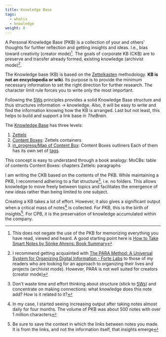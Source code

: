 ```yaml
---
title: Knowledge Base
tags:
  - whatis
  - knowledge
weight: 0
---
```


A Personal Knowledge Base (PKB) is a collection of your and others' thoughts for further reflection and getting insights and ideas. I.e., bias toward creativity (creator mode)[^202208081715-1].
The goals of corporate KB (CKB) are to preserve and transfer already formed, existing knowledge (archivist mode)[^202208081715-2].

[^202208081715-1]: This does not negate the use of the PKB for memorizing everything you have read, viewed and heard. A good starting point here is [How to Take Smart Notes by Sönke Ahrens: Book Summary](https://aliabdaal.com/book-notes/how-to-take-smart-notes/)
[^202208081715-2]: I recommend getting acquainted with [The PARA Method: A Universal System for Organizing Digital Information - Forte Labs](https://fortelabs.co/blog/para/) to those of my readers who are looking for an approach to organizing their lives and projects (archivist mode). However, PARA is not well suited for creators (creator mode)

 

The Knowledge base (KB) is based on the [Zettelkasten](Zettel.md) methodology. **KB is not an encyclopedia or wiki**. Its purpose is to provide the minimum necessary information to set the right direction for further research. The character limit rule forces you to write only the most important.

Following the [5Ws](The%205%20Ws%20and%201%20H.md) principles provides a solid Knowledge Base structure and thus structures information → knowledge. Also, it will be easy to write and find the information knowing how the KB is arranged. Last but not least, this helps to build and support a link base in *TheBrain*.

The [Knowledge Base](Knowledge%20Base.md) has three levels:

1. [Zettels](Zettel.md)
1. [Content Boxes](Content%20Box.md): Zettels containers
1. [in_progress/Map of Content Box](in_progress\Map%20of%20Content%20Box.md): Content Boxes outliners
   Each of them has its own set of [tags](in_progress\Tags.md).

This concept is easy to understand through a book analogy:
MoCBs: table of contents
Content Boxes: chapters
Zettels: paragraphs

I am writing the CKB based on the contents of the PKB. While maintaining a PKB, I recommend adhering to a flat structure[^202208091548-1], i.e. no folders. This allows knowledge to move freely between topics and facilitates the emergence of new ideas rather than being limited to one subject.

[^202208091548-1]: Don't waste time and effort thinking about structure (stick to [5Ws](The%205%20Ws%20and%201%20H.md)) and concentrate on making connections: what knowledge does this note add? How is it related to it?

Creating a KB takes a lot of effort. However, it also gives a significant output when a critical mass of notes[^202208102106-1] is collected. For PKB, this is the birth of insights[^202208102106-2]. For CPB, it is the preservation of knowledge accumulated within the company.

[^202208102106-1]: In my case, I started seeing increasing output after taking notes almost daily for four months. The volume of PKB was about 500 notes with over 1 million characters
[^202208102106-2]: Be sure to save the context in which the links between notes you made. It is from the links, and not the information itself, that insights emerge
